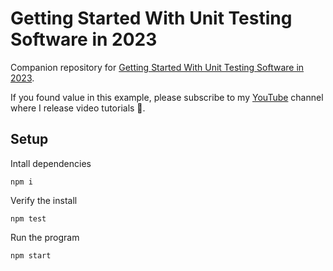 # Getting Started With Unit Testing Software in 2023

Companion repository for [Getting Started With Unit Testing Software in 2023](https://betterprogramming.pub/unit-testing-software-in-2022-b3ac00962c65#6806-fac6331a13e8).

If you found value in this example, please subscribe to my [YouTube](https://www.youtube.com/c/bobbyg603) channel where I release video tutorials 🙂.

## Setup

Intall dependencies
```
npm i
```

Verify the install
```
npm test
```

Run the program
```
npm start
```
